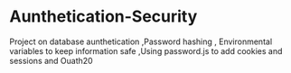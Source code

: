 # Aunthetication-Security
Project  on database aunthetication ,Password  hashing , Environmental variables to keep  information safe ,Using password.js  to  add  cookies  and sessions  and  Ouath20
